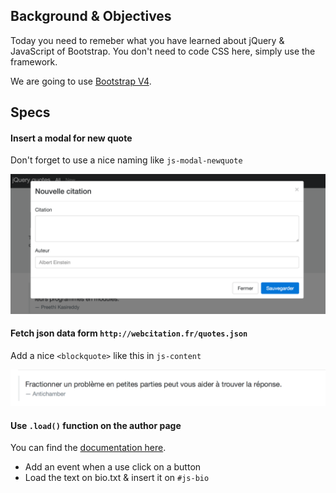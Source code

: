 ## Background & Objectives

Today you need to remeber what you have learned about jQuery & JavaScript of Bootstrap. You don't need to code CSS here, simply use the framework.

We are going to use [Bootstrap V4](http://v4-alpha.getbootstrap.com).

## Specs

#### Insert a modal for new quote

Don't forget to use a nice naming like `js-modal-newquote`

![Bootstrap modal](images/modal.png)

#### Fetch json data form `http://webcitation.fr/quotes.json`

Add a nice `<blockquote>` like this in `js-content`

![Bootstrap quote](images/quote.png)

#### Use `.load()` function on the author page

You can find the [documentation here](http://api.jquery.com/load/).

- Add an event when a use click on a button
- Load the text on bio.txt & insert it on `#js-bio`
